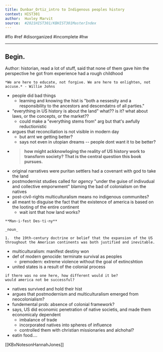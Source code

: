 ```yaml
---
title: Dunbar_Ortiz_intro to Indigenous peoples history
context: HIST301
author:  Huxley Marvit
source:  #2021HIST301/KBHIST301MasterIndex
---
```


#flo #ref #disorganized #incomplete #hw 

---


## Begin.

Author: historian, read a lot of stuff, said that none of them gave him the perspective he got from experience
had a rough childhood

```ad-qoute
*We are here to educate, not forgive. We are here to enlighten, not accuse.* - Willie Johns
```


- people did bad things
	- learning and knowing the hist is "both a nessesity and a responsibility to the ancestors and descendatns of all parties."
- "everything in US history is about the land" what?? is it? what about laws, or the concepts, or the market??
	- could make a "everything stems from" arg but that's awfully reductionistic
- argues that reconciliation is not visible in modern day
	- but arnt we getting better? 
	- says not even in utopian dreams -- people dont want it to be better?
- > **how might ackknowloging the reality of US history work to transform society? That is the central question this book pursues.**
- original narratives were puritan settlers had a covenant with god to take the land
- postmodernist studies called for *agency* "under the guise of indivudual and collective emporwment" blaming the bad of colonialism on the natives
- post-civil-rights multiculturalism means no indigenous communites? 
- all meant to disguise the fact that the existence of america is based on the looting of the entire continent
	- wait isnt that how land works?

```ad-def
**Man·i·fest Des·ti·ny**

_noun_

1.  the 19th-century doctrine or belief that the expansion of the US throughout the American continents was both justified and inevitable.
```

- multiculturalism: manifest destiny won
- def of modern genocide: terminate survival as peoples 
	- premodern: extreme violence without the goal of extincshtion
- united states is a result of the colonial process
 ```ad-question
 if there was no one here, how different would it be?
 would america not be successful?
 ```
- natives survived and hold their hist
- argues that postmodernism and multiculturalism emerged from neocolonialism?
- fundemental prob: absence of colonial framework?
- says, US did economic penetration of native societis, and made them economicaly dependent
	- imbalance of trade
	- incorporated natives into spheres of influence
	- controlled them with christian missionaries and alchohal?
- eatin food....

[[KBxNotesonHannahJones]]













































